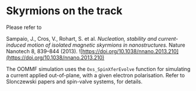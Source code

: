 # Skyrmions on the track

Please refer to

Sampaio, J., Cros, V., Rohart, S. et al. *Nucleation, stability and current-induced motion of isolated magnetic skyrmions in nanostructures.* Nature Nanotech 8, 839–844 (2013). ![https://doi.org/10.1038/nnano.2013.210](https://doi.org/10.1038/nnano.2013.210)

The OOMMF simulation uses the `Oxs_SpinXferEvolve` function for simulating a current applied out-of-plane, with a given electron polarisation. Refer to Slonczewski papers and spin-valve systems, for details.
